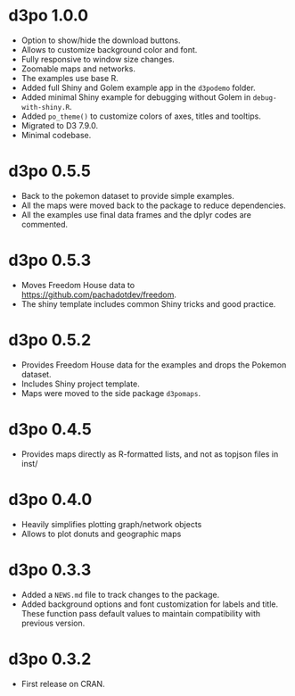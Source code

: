 # d3po 1.0.0

* Option to show/hide the download buttons.
* Allows to customize background color and font.
* Fully responsive to window size changes.
* Zoomable maps and networks.
* The examples use base R.
* Added full Shiny and Golem example app in the `d3podemo` folder.
* Added minimal Shiny example for debugging without Golem in `debug-with-shiny.R`.
* Added `po_theme()` to customize colors of axes, titles and tooltips.
* Migrated to D3 7.9.0.
* Minimal codebase.

# d3po 0.5.5

* Back to the pokemon dataset to provide simple examples.
* All the maps were moved back to the package to reduce dependencies.
* All the examples use final data frames and the dplyr codes are commented.

# d3po 0.5.3

* Moves Freedom House data to https://github.com/pachadotdev/freedom.
* The shiny template includes common Shiny tricks and good practice.

# d3po 0.5.2

* Provides Freedom House data for the examples and drops the Pokemon dataset.
* Includes Shiny project template.
* Maps were moved to the side package `d3pomaps`.

# d3po 0.4.5

* Provides maps directly as R-formatted lists, and not as topjson files in inst/

# d3po 0.4.0

* Heavily simplifies plotting graph/network objects
* Allows to plot donuts and geographic maps

# d3po 0.3.3

* Added a `NEWS.md` file to track changes to the package.
* Added background options and font customization for labels and title. These
  function pass default values to maintain compatibility with previous version.

# d3po 0.3.2

* First release on CRAN.
